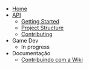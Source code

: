 * [Home](README.md)
* [API](api/README.md)
  * [Getting Started](api/getting-started.md)
  * [Project Structure](api/project-structure.md)
  * [Contributing](api/contributing.md)
* Game Dev
  * In progress
* Documentação
  * [Contribuindo com a Wiki](contributing.md)